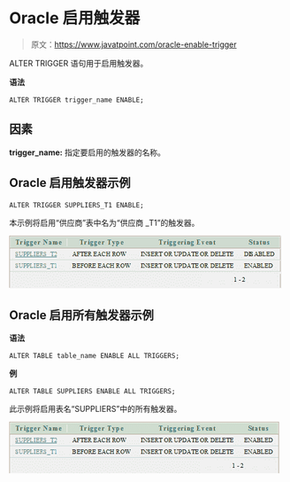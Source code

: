 # Oracle 启用触发器

> 原文：<https://www.javatpoint.com/oracle-enable-trigger>

ALTER TRIGGER 语句用于启用触发器。

**语法**

```
ALTER TRIGGER trigger_name ENABLE; 

```

## 因素

**trigger_name:** 指定要启用的触发器的名称。

## Oracle 启用触发器示例

```
ALTER TRIGGER SUPPLIERS_T1 ENABLE; 

```

本示例将启用“供应商”表中名为“供应商 _T1”的触发器。

![Oracle Enable trigger](img/ca90c398c12a7a43df6698de7116c069.png)

## Oracle 启用所有触发器示例

**语法**

```
ALTER TABLE table_name ENABLE ALL TRIGGERS;

```

**例**

```
ALTER TABLE SUPPLIERS ENABLE ALL TRIGGERS;

```

此示例将启用表名“SUPPLIERS”中的所有触发器。

![Oracle Enable trigger 2](img/b4f202f74c551dc2b1b2478ee6f1354c.png)